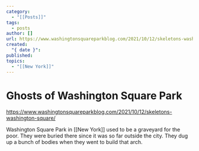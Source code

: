 ```yaml
---
category:
  - "[[Posts]]"
tags:
  - posts
author: []
url: https://www.washingtonsquareparkblog.com/2021/10/12/skeletons-washington-square/
created:
  "{ date }": 
published: 
topics:
  - "[[New York]]"
---
```


# Ghosts of Washington Square Park
https://www.washingtonsquareparkblog.com/2021/10/12/skeletons-washington-square/


Washington Square Park in [[New York]] used to be a graveyard for the poor. They were buried there since it was so far outside the city. They dug up a bunch of bodies when they went to build that arch.